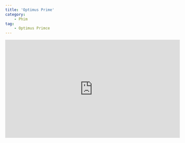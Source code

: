 ```yaml
---
title: 'Optimus Prime'
category:
    - Phim
tag:
    - Optimus Primce
---
```


<iframe width="560" height="315" src="https://www.youtube.com/embed/qN2pcweX3iI?si=jXp19RhD2ucRSLTC" title="YouTube video player" frameborder="0" allow="accelerometer; autoplay; clipboard-write; encrypted-media; gyroscope; picture-in-picture; web-share" referrerpolicy="strict-origin-when-cross-origin" allowfullscreen></iframe>